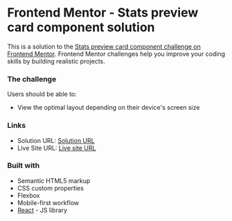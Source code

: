 # Frontend Mentor - Stats preview card component solution

This is a solution to the [Stats preview card component challenge on Frontend Mentor](https://www.frontendmentor.io/challenges/stats-preview-card-component-8JqbgoU62). Frontend Mentor challenges help you improve your coding skills by building realistic projects.

### The challenge

Users should be able to:

- View the optimal layout depending on their device's screen size

### Links

- Solution URL: [Solution URL](https://github.com/VeseMir2k/stats-preview-card-component)
- Live Site URL: [Live site URL](https://vesemir2k.github.io/stats-preview-card-component/)

### Built with

- Semantic HTML5 markup
- CSS custom properties
- Flexbox
- Mobile-first workflow
- [React](https://reactjs.org/) - JS library
